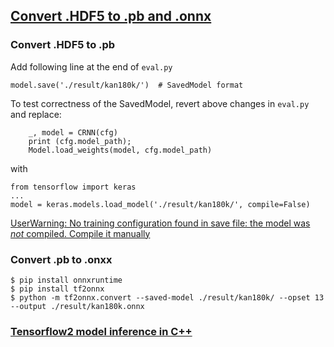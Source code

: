 
## [Convert .HDF5 to .pb and .onnx](https://stackoverflow.com/a/53386325/2969390)

### Convert .HDF5 to .pb
Add following line at the end of `eval.py`

```
model.save('./result/kan180k/')  # SavedModel format
```

To test correctness of the SavedModel, revert above changes in `eval.py` and replace:

```
    _, model = CRNN(cfg)
    print (cfg.model_path);
    Model.load_weights(model, cfg.model_path)
```

with

```
from tensorflow import keras
...
model = keras.models.load_model('./result/kan180k/', compile=False)
```

[UserWarning: No training configuration found in save file: the model was *not* compiled. Compile it manually](https://stackoverflow.com/questions/53295570/userwarning-no-training-configuration-found-in-save-file-the-model-was-not-c)

### Convert .pb to .onxx

```
$ pip install onnxruntime
$ pip install tf2onnx
$ python -m tf2onnx.convert --saved-model ./result/kan180k/ --opset 13 --output ./result/kan180k.onnx
```

### [Tensorflow2 model inference in C++](https://medium.com/analytics-vidhya/inference-tensorflow2-model-in-c-aa73a6af41cf)

